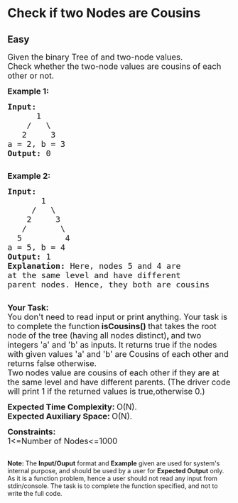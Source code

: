 # Check if two Nodes are Cousins
## Easy
<div class="problems_problem_content__Xm_eO"><p><span style="font-size:18px">Given the binary Tree of and&nbsp;two-node values. Check&nbsp;whether the two-node values&nbsp;are cousins of each other or not.</span></p>

<p><span style="font-size:18px"><strong>Example 1:</strong></span></p>

<pre><span style="font-size:18px"><strong>Input:
&nbsp;     </strong>1
&nbsp;   /   \
<strong>   </strong>2     3
a = 2, b = 3<strong>
Output: </strong>0<strong>
</strong></span>
</pre>

<p><span style="font-size:18px"><strong>Example 2:</strong></span></p>

<pre><span style="font-size:18px"><strong>Input:
</strong>&nbsp; &nbsp; &nbsp; &nbsp;1
&nbsp; &nbsp; &nbsp;/&nbsp;  \&nbsp;
&nbsp;  &nbsp;2&nbsp; &nbsp;  3
&nbsp;  /&nbsp; &nbsp; &nbsp;&nbsp;&nbsp;\
<strong>  </strong>5&nbsp; &nbsp; &nbsp; &nbsp;&nbsp;&nbsp;4<strong>&nbsp;
</strong>a = 5, b = 4<strong>
Output: </strong>1<strong>
Explanation: </strong>Here, nodes 5 and 4 are
at the same level and have different
parent nodes. Hence, they both are cousins&nbsp;</span></pre>

<p><br>
<span style="font-size:18px"><strong>Your Task:</strong><br>
You don't need to read input or print anything. Your task is to complete the function</span><span style="font-size:18px"><strong> isCousins() </strong>that takes the root node<strong>&nbsp;</strong>of the tree (having all nodes distinct)<strong>, </strong>and two integers 'a' and 'b'&nbsp;as inputs. It returns true if the nodes with given values 'a' and 'b' are Cousins of each other and returns false otherwise.&nbsp;<br>
Two nodes value are cousins of each other if they are at the same level and have different parents. (The driver code will print 1 if the returned values is true,otherwise 0.)</span></p>

<p><span style="font-size:18px"><strong>Expected Time Complexity:&nbsp;</strong>O(N).<br>
<strong>Expected Auxiliary Space:&nbsp;</strong>O(N).</span></p>

<p><span style="font-size:18px"><strong>Constraints:</strong><br>
1&lt;=Number of Nodes&lt;=1000</span></p>

<p><br>
<span style="font-size:14px"><strong>Note:&nbsp;</strong>The <strong>Input/Ouput</strong> format and <strong>Example</strong> given are used for system's internal purpose, and should be used by a user for <strong>Expected Output</strong> only. As it is a function problem, hence a user should not read any input from stdin/console. The task is to complete the function specified, and not to write the full code.</span></p>
</div>